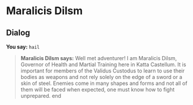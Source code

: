 # Maralicis Dilsm


## Dialog

**You say:** `hail`



>**Maralicis Dilsm says:** Well met adventurer! I am Maralicis Dilsm, Governor of Health and Martial Training here in Katta Castellum. It is important for members of the Validus Custodus to learn to use their bodies as weapons and not rely solely on the edge of a sword or a skin of steel. Enemies come in many shapes and forms and not all of them will be faced when expected, one must know how to fight unprepared.
end
